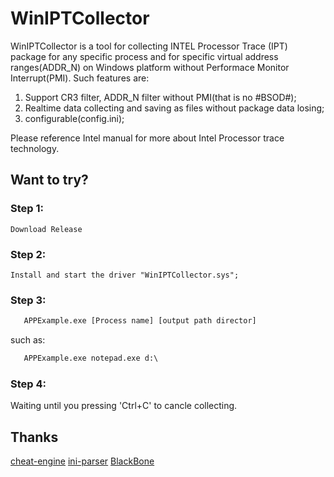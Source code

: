 # WinIPTCollector
WinIPTCollector is a tool for collecting INTEL Processor Trace (IPT) package for any specific process and for specific virtual address ranges(ADDR_N) on Windows platform without Performace Monitor Interrupt(PMI).
Such features are:
1. Support CR3 filter, ADDR_N filter without PMI(that is no #BSOD#);
2. Realtime data collecting and saving as files without package data losing;
3. configurable(config.ini);


Please reference Intel manual for more about Intel Processor trace technology.

## Want to try?

### Step 1:
    Download Release

### Step 2:
    Install and start the driver "WinIPTCollector.sys";

### Step 3:
```bat
   APPExample.exe [Process name] [output path director]
```
such as:
```bat
   APPExample.exe notepad.exe d:\
```
### Step 4:
   Waiting until you pressing 'Ctrl+C' to cancle collecting.
   
## Thanks
[cheat-engine](https://github.com/cheat-engine/cheat-engine)
[ini-parser](https://github.com/Poordeveloper/ini-parser)
[BlackBone](https://github.com/DarthTon/Blackbone)

